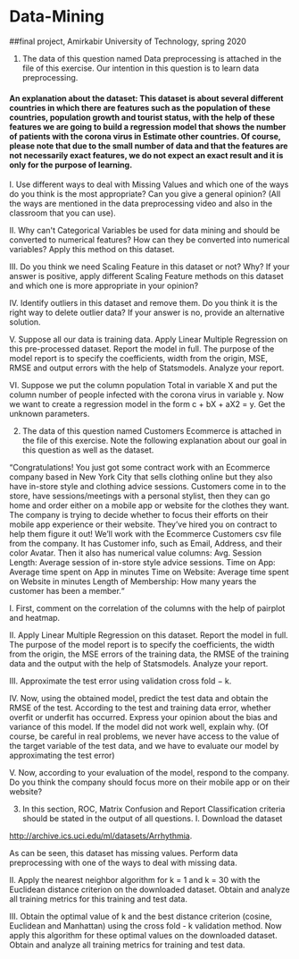 # Data-Mining

##final project, Amirkabir University of Technology, spring 2020


1.	The data of this question named Data preprocessing is attached in the file of this exercise. Our intention in this question is to learn data preprocessing.
#### An explanation about the dataset: This dataset is about several different countries in which there are features such as the population of these countries, population growth and tourist status, with the help of these features we are going to build a regression model that shows the number of patients with the corona virus in Estimate other countries. Of course, please note that due to the small number of data and that the features are not necessarily exact features, we do not expect an exact result and it is only for the purpose of learning.

  I.	Use different ways to deal with Missing Values and which one of the ways do you think is the most appropriate? Can you give a general opinion? (All the ways are mentioned in the data preprocessing video and also in the classroom that you can use).
  
  II.	 Why can't Categorical Variables be used for data mining and should be converted to numerical features? How can they be converted into numerical variables? Apply this method on this dataset.
  
  III.	Do you think we need Scaling Feature in this dataset or not? Why? If your answer is positive, apply different Scaling Feature methods on this dataset and which one is more appropriate in your opinion?
  
  IV.	Identify outliers in this dataset and remove them. Do you think it is the right way to delete outlier data? If your answer is no, provide an alternative solution.
  
  V.	Suppose all our data is training data. Apply Linear Multiple Regression on this pre-processed dataset. Report the model in full. The purpose of the model report is to specify the coefficients, width from the origin, MSE, RMSE and output errors with the help of Statsmodels. Analyze your report.
  
  VI.	Suppose we put the column population Total in variable X and put the column number of people infected with the corona virus in variable y. Now we want to create a regression model in the form c + bX + aX2 = y. Get the unknown parameters.



2.	The data of this question named Customers Ecommerce is attached in the file of this exercise. Note the following explanation about our goal in this question as well as the dataset.

“Congratulations! You just got some contract work with an Ecommerce company based in New York City that sells clothing online but they also have in-store style and clothing advice sessions. Customers come in to the store, have sessions/meetings with a personal stylist, then they can go home and order either on a mobile app or website for the clothes they want. 
The company is trying to decide whether to focus their efforts on their mobile app experience or their website. They’ve hired you on contract to help them figure it out! We’ll work with the Ecommerce Customers csv file from the company. It has Customer info, such as Email, Address, and their color Avatar. Then it also has numerical value columns:
Avg. Session Length: Average session of in-store style advice sessions.
Time on App: Average time spent on App in minutes
Time on Website: Average time spent on Website in minutes
Length of Membership: How many years the customer has been a member.“

  I.	First, comment on the correlation of the columns with the help of pairplot and heatmap.
  
  II.	Apply Linear Multiple Regression on this dataset. Report the model in full.
The purpose of the model report is to specify the coefficients, the width from the origin, the MSE errors of the training data, the RMSE of the training data and the output with the help of Statsmodels. Analyze your report.

  III.	Approximate the test error using validation cross fold − k.
  
  IV.	Now, using the obtained model, predict the test data and obtain the RMSE of the test. According to the test and training data error, whether overfit or underfit has occurred. Express your opinion about the bias and variance of this model. If the model did not work well, explain why. (Of course, be careful in real problems, we never have access to the value of the target variable of the test data, and we have to evaluate our model by approximating the test error)
  
V.	Now, according to your evaluation of the model, respond to the company.
Do you think the company should focus more on their mobile app or on their website?


3.	In this section, ROC, Matrix Confusion and Report Classification criteria should be stated in the output of all questions.
  I.	Download the dataset
  
 http://archive.ics.uci.edu/ml/datasets/Arrhythmia.
 
 As can be seen, this dataset has missing values. Perform data preprocessing with one of the ways to deal with missing data.
 
  II.	Apply the nearest neighbor algorithm for k = 1 and k = 30 with the Euclidean distance criterion on the downloaded dataset. Obtain and analyze all training metrics for this training and test data.
  
  III.	Obtain the optimal value of k and the best distance criterion (cosine, Euclidean and Manhattan) using the cross fold - k validation method. Now apply this algorithm for these optimal values on the downloaded dataset. Obtain and analyze all training metrics for training and test data.
